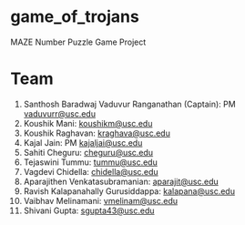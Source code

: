 # game_of_trojans

MAZE Number Puzzle Game Project

# Team

1. Santhosh Baradwaj Vaduvur Ranganathan (Captain): PM vaduvurr@usc.edu
2. Koushik Mani: koushikm@usc.edu
3. Koushik Raghavan: kraghava@usc.edu
4. Kajal Jain: PM kajaljai@usc.edu
5. Sahiti Cheguru: cheguru@usc.edu
6. Tejaswini Tummu: tummu@usc.edu
7. Vagdevi Chidella: chidella@usc.edu
8. Aparajithen Venkatasubramanian: aparajit@usc.edu
9. Ravish Kalapanahally Gurusiddappa: kalapana@usc.edu
10. Vaibhav Melinamani: vmelinam@usc.edu
11. Shivani Gupta: sgupta43@usc.edu


